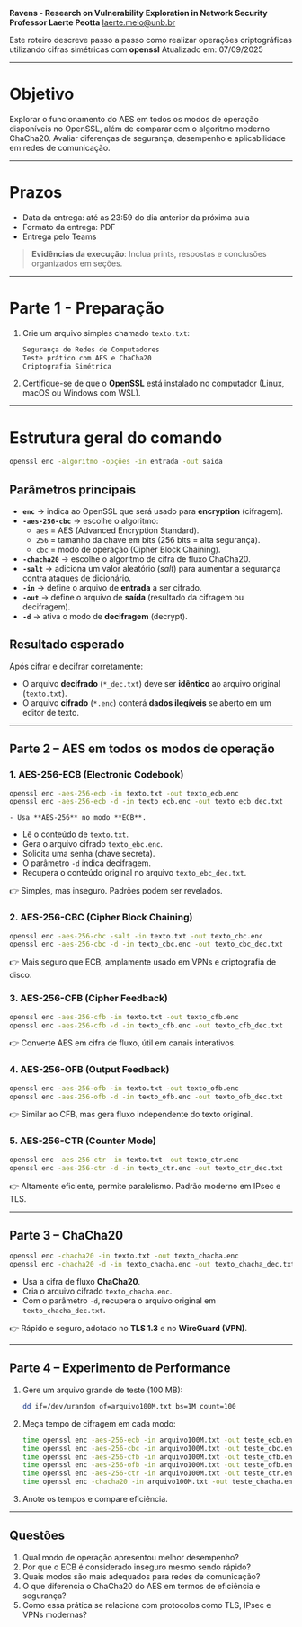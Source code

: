 **Ravens - Research on Vulnerability Exploration in Network Security**
**Professor Laerte Peotta**
laerte.melo@unb.br

Este roteiro descreve passo a passo como realizar operações criptográficas utilizando cifras simétricas com **openssl**
Atualizado em: 07/09/2025

---
# Objetivo

Explorar o funcionamento do AES em todos os modos de operação disponíveis no OpenSSL, além de comparar com o algoritmo moderno ChaCha20. Avaliar diferenças de segurança, desempenho e aplicabilidade em redes de comunicação.

---
# Prazos

- Data da entrega: até as 23:59 do dia anterior da próxima aula
- Formato da entrega: PDF
- Entrega pelo Teams

> **Evidências da execução**: Inclua prints, respostas e conclusões organizados em seções.

---

# Parte 1 - Preparação

1. Crie um arquivo simples chamado `texto.txt`:
   ```txt
   Segurança de Redes de Computadores
   Teste prático com AES e ChaCha20
   Criptografia Simétrica
   ```
2. Certifique-se de que o **OpenSSL** está instalado no computador (Linux, macOS ou Windows com WSL).

---
# Estrutura geral do comando

```bash
openssl enc -algoritmo -opções -in entrada -out saida
```

## **Parâmetros principais**

- **`enc`** → indica ao OpenSSL que será usado para **encryption** (cifragem).  
- **`-aes-256-cbc`** → escolhe o algoritmo:  
  - `aes` = AES (Advanced Encryption Standard).  
  - `256` = tamanho da chave em bits (256 bits = alta segurança).  
  - `cbc` = modo de operação (Cipher Block Chaining).  
- **`-chacha20`** → escolhe o algoritmo de cifra de fluxo ChaCha20. 
- **`-salt`** → adiciona um valor aleatório (*salt*) para aumentar a segurança contra ataques de dicionário.  
- **`-in`** → define o arquivo de **entrada** a ser cifrado.  
- **`-out`** → define o arquivo de **saída** (resultado da cifragem ou decifragem).  
- **`-d`** → ativa o modo de **decifragem** (decrypt).  

## **Resultado esperado**

Após cifrar e decifrar corretamente:  

- O arquivo **decifrado** (`*_dec.txt`) deve ser **idêntico** ao arquivo original (`texto.txt`).  
- O arquivo **cifrado** (`*.enc`) conterá **dados ilegíveis** se aberto em um editor de texto.  

---

## Parte 2 – AES em todos os modos de operação

### 1. AES-256-ECB (Electronic Codebook)


```bash
openssl enc -aes-256-ecb -in texto.txt -out texto_ecb.enc
openssl enc -aes-256-ecb -d -in texto_ecb.enc -out texto_ecb_dec.txt
```
	- Usa **AES-256** no modo **ECB**.  
- Lê o conteúdo de `texto.txt`.  
- Gera o arquivo cifrado `texto_ebc.enc`.  
- Solicita uma senha (chave secreta).  
- O parâmetro `-d` indica decifragem.  
- Recupera o conteúdo original no arquivo `texto_ebc_dec.txt`.

👉 Simples, mas inseguro. Padrões podem ser revelados.

### 2. AES-256-CBC (Cipher Block Chaining)

```bash
openssl enc -aes-256-cbc -salt -in texto.txt -out texto_cbc.enc
openssl enc -aes-256-cbc -d -in texto_cbc.enc -out texto_cbc_dec.txt
```
 👉 Mais seguro que ECB, amplamente usado em VPNs e criptografia de disco.

### 3. AES-256-CFB (Cipher Feedback)
```bash
openssl enc -aes-256-cfb -in texto.txt -out texto_cfb.enc
openssl enc -aes-256-cfb -d -in texto_cfb.enc -out texto_cfb_dec.txt
```
👉 Converte AES em cifra de fluxo, útil em canais interativos.

### 4. AES-256-OFB (Output Feedback)
```bash
openssl enc -aes-256-ofb -in texto.txt -out texto_ofb.enc
openssl enc -aes-256-ofb -d -in texto_ofb.enc -out texto_ofb_dec.txt
```
👉 Similar ao CFB, mas gera fluxo independente do texto original.

### 5. AES-256-CTR (Counter Mode)
```bash
openssl enc -aes-256-ctr -in texto.txt -out texto_ctr.enc
openssl enc -aes-256-ctr -d -in texto_ctr.enc -out texto_ctr_dec.txt
```
👉 Altamente eficiente, permite paralelismo. Padrão moderno em IPsec e TLS.

---

## Parte 3 – ChaCha20
```bash
openssl enc -chacha20 -in texto.txt -out texto_chacha.enc
openssl enc -chacha20 -d -in texto_chacha.enc -out texto_chacha_dec.txt
```
- Usa a cifra de fluxo **ChaCha20**.  
- Cria o arquivo cifrado `texto_chacha.enc`.  
- Com o parâmetro `-d`, recupera o arquivo original em `texto_chacha_dec.txt`.  

👉 Rápido e seguro, adotado no **TLS 1.3** e no **WireGuard (VPN)**.

---

## Parte 4 – Experimento de Performance
1. Gere um arquivo grande de teste (100 MB):
   ```bash
   dd if=/dev/urandom of=arquivo100M.txt bs=1M count=100
   ```
2. Meça tempo de cifragem em cada modo:
   ```bash
   time openssl enc -aes-256-ecb -in arquivo100M.txt -out teste_ecb.enc
   time openssl enc -aes-256-cbc -in arquivo100M.txt -out teste_cbc.enc
   time openssl enc -aes-256-cfb -in arquivo100M.txt -out teste_cfb.enc
   time openssl enc -aes-256-ofb -in arquivo100M.txt -out teste_ofb.enc
   time openssl enc -aes-256-ctr -in arquivo100M.txt -out teste_ctr.enc
   time openssl enc -chacha20 -in arquivo100M.txt -out teste_chacha.enc
   ```
3. Anote os tempos e compare eficiência.

---

## Questões 

1. Qual modo de operação apresentou melhor desempenho?
2. Por que o ECB é considerado inseguro mesmo sendo rápido?
3. Quais modos são mais adequados para redes de comunicação?
4. O que diferencia o ChaCha20 do AES em termos de eficiência e segurança?
5. Como essa prática se relaciona com protocolos como TLS, IPsec e VPNs modernas?

